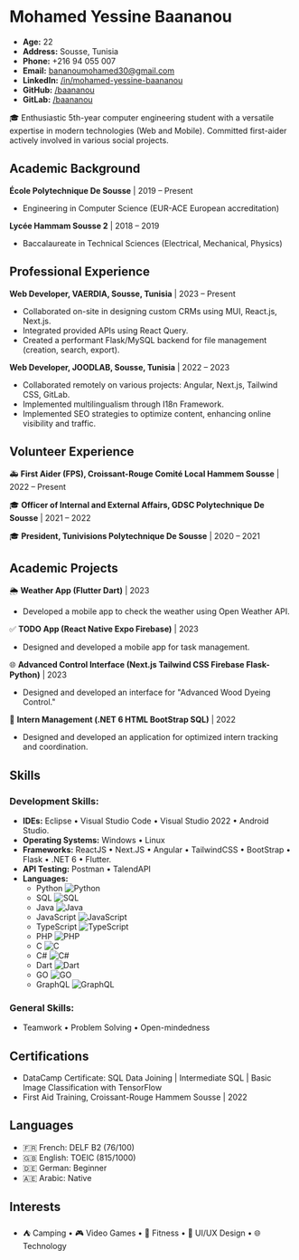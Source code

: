 # Mohamed Yessine Baananou

- **Age:** 22
- **Address:** Sousse, Tunisia
- **Phone:** +216 94 055 007
- **Email:** bananoumohamed30@gmail.com
- **LinkedIn:** [/in/mohamed-yessine-baananou](https://www.linkedin.com/in/mohamed-yessine-baananou)
- **GitHub:** [/baananou](https://github.com/baananou)
- **GitLab:** [/baananou](https://gitlab.com/baananou)

🎓 Enthusiastic 5th-year computer engineering student with a versatile expertise in modern technologies (Web and Mobile). Committed first-aider actively involved in various social projects.

## Academic Background

**École Polytechnique De Sousse** | 2019 – Present
- Engineering in Computer Science (EUR-ACE European accreditation)

**Lycée Hammam Sousse 2** | 2018 – 2019
- Baccalaureate in Technical Sciences (Electrical, Mechanical, Physics)

## Professional Experience

**Web Developer, VAERDIA, Sousse, Tunisia** | 2023 – Present
- Collaborated on-site in designing custom CRMs using MUI, React.js, Next.js.
- Integrated provided APIs using React Query.
- Created a performant Flask/MySQL backend for file management (creation, search, export).

**Web Developer, JOODLAB, Sousse, Tunisia** | 2022 – 2023
- Collaborated remotely on various projects: Angular, Next.js, Tailwind CSS, GitLab.
- Implemented multilingualism through I18n Framework.
- Implemented SEO strategies to optimize content, enhancing online visibility and traffic.

## Volunteer Experience

🚑 **First Aider (FPS), Croissant-Rouge Comité Local Hammem Sousse** | 2022 – Present

🎓 **Officer of Internal and External Affairs, GDSC Polytechnique De Sousse** | 2021 – 2022

🎓 **President, Tunivisions Polytechnique De Sousse** | 2020 – 2021

## Academic Projects

🌦️ **Weather App (Flutter Dart)** | 2023
- Developed a mobile app to check the weather using Open Weather API.

✅ **TODO App (React Native Expo Firebase)** | 2023
- Designed and developed a mobile app for task management.

🌐 **Advanced Control Interface (Next.js Tailwind CSS Firebase Flask-Python)** | 2023
- Designed and developed an interface for "Advanced Wood Dyeing Control."

💼 **Intern Management (.NET 6 HTML BootStrap SQL)** | 2022
- Designed and developed an application for optimized intern tracking and coordination.

## Skills

### Development Skills:

- **IDEs:** Eclipse • Visual Studio Code • Visual Studio 2022 • Android Studio.
- **Operating Systems:** Windows • Linux
- **Frameworks:** ReactJS • Next.JS • Angular • TailwindCSS • BootStrap • Flask • .NET 6 • Flutter.
- **API Testing:** Postman • TalendAPI
- **Languages:** 
  - Python ![Python](https://cdn.jsdelivr.net/gh/devicons/devicon/icons/python/python-original.svg)
  - SQL ![SQL](https://cdn.jsdelivr.net/gh/devicons/devicon/icons/mysql/mysql-original.svg)
  - Java ![Java](https://cdn.jsdelivr.net/gh/devicons/devicon/icons/java/java-original.svg)
  - JavaScript ![JavaScript](https://cdn.jsdelivr.net/gh/devicons/devicon/icons/javascript/javascript-original.svg)
  - TypeScript ![TypeScript](https://cdn.jsdelivr.net/gh/devicons/devicon/icons/typescript/typescript-original.svg)
  - PHP ![PHP](https://cdn.jsdelivr.net/gh/devicons/devicon/icons/php/php-original.svg)
  - C ![C](https://cdn.jsdelivr.net/gh/devicons/devicon/icons/c/c-original.svg)
  - C# ![C#](https://cdn.jsdelivr.net/gh/devicons/devicon/icons/csharp/csharp-original.svg)
  - Dart ![Dart](https://cdn.jsdelivr.net/gh/devicons/devicon/icons/dart/dart-original.svg)
  - GO ![GO](https://cdn.jsdelivr.net/gh/devicons/devicon/icons/go/go-original.svg)
  - GraphQL ![GraphQL](https://cdn.jsdelivr.net/gh/devicons/devicon/icons/graphql/graphql-plain.svg)

### General Skills:

- Teamwork • Problem Solving • Open-mindedness

## Certifications

- DataCamp Certificate: SQL Data Joining | Intermediate SQL | Basic Image Classification with TensorFlow
- First Aid Training, Croissant-Rouge Hammem Sousse | 2022

## Languages

- 🇫🇷 French: DELF B2 (76/100)
- 🇬🇧 English: TOEIC (815/1000)
- 🇩🇪 German: Beginner
- 🇦🇪 Arabic: Native

## Interests

- ⛺ Camping • 🎮 Video Games • 💪 Fitness • 🎨 UI/UX Design • 🌐 Technology
